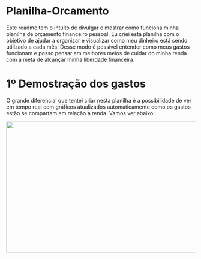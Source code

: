 # Planilha-Orcamento

Este readme tem o intuito de divulgar e mostrar como funciona minha planilha de orçamento financeiro pessoal. 
Eu criei esta planilha com o objetivo de ajudar a organizar e visualizar como meu dinheiro está sendo utilizado a cada mês. Desse modo é possível entender como meus gastos funcionam e posso pensar em melhores meios de cuidar do minha renda com a meta de alcançar minha liberdade financeira.


# 1º Demostração dos gastos

O grande diferencial que tentei criar nesta planilha é a possibilidade de ver em tempo real com gráficos atualizados automaticamente como os gastos estão se compartam em relação a renda. Vamos ver abaixo:

 <p align="center">
  <img width="750" height="350"src= "https://user-images.githubusercontent.com/62472486/153731494-d4b496a8-d128-4a6a-bd6b-46069a898695.png">
  </p>
